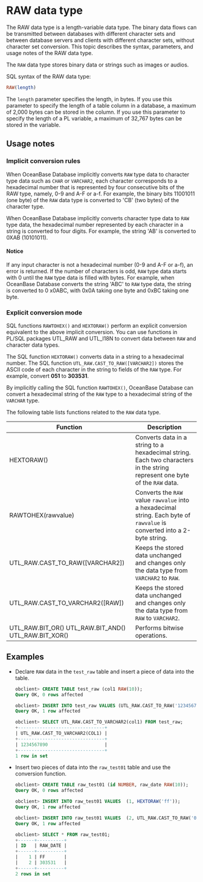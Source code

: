# RAW data type

The RAW data type is a length-variable data type. The binary data flows can be transmitted between databases with different character sets and between database servers and clients with different character sets, without character set conversion. This topic describes the syntax, parameters, and usage notes of the RAW data type.

The `RAW` data type stores binary data or strings such as images or audios.

SQL syntax of the RAW data type:

```sql
RAW(length)
```

The `length` parameter specifies the length, in bytes. If you use this parameter to specify the length of a table column in a database, a maximum of 2,000 bytes can be stored in the column. If you use this parameter to specify the length of a PL variable, a maximum of 32,767 bytes can be stored in the variable.

## Usage notes

### Implicit conversion rules

When OceanBase Database implicitly converts `RAW` type data to character type data such as `CHAR` or `VARCHAR2`, each character corresponds to a hexadecimal number that is represented by four consecutive bits of the RAW type, namely, 0-9 and A-F or a-f. For example, the binary bits 11001011 (one byte) of the `RAW` data type is converted to 'CB' (two bytes) of the character type.

When OceanBase Database implicitly converts character type data to `RAW` type data, the hexadecimal number represented by each character in a string is converted to four digits. For example, the string 'AB' is converted to 0XAB (10101011).

  <main id="notice" type='notice'>
    <h4>Notice</h4>
    <p>If any input character is not a hexadecimal number (0-9 and A-F or a-f), an error is returned. If the number of characters is odd, <code>RAW</code> type data starts with 0 until the <code>RAW</code> type data is filled with bytes. For example, when OceanBase Database converts the string 'ABC' to <code>RAW</code> type data, the string is converted to 0 x0ABC, with 0x0A taking one byte and 0xBC taking one byte. </p>
  </main>

### Explicit conversion mode

SQL functions `RAWTOHEX()` and `HEXTORAW()` perform an explicit conversion equivalent to the above implicit conversion. You can use functions in PL/SQL packages UTL_RAW and UTL_I18N to convert data between `RAW` and character data types.

The SQL function `HEXTORAW()` converts data in a string to a hexadecimal number. The SQL function `UTL_RAW.CAST_TO_RAW([VARCHAR2])` stores the ASCII code of each character in the string to fields of the `RAW` type. For example, convert **051** to **303531**.

By implicitly calling the SQL function `RAWTOHEX()`, OceanBase Database can convert a hexadecimal string of the `RAW` type to a hexadecimal string of the `VARCHAR` type.

The following table lists functions related to the `RAW` data type.

| Function | Description                                                                                                                 |
|--------------------------------------------------------------------------------------|-----------------------------------------------------------------------------------------------------------------------------|
| HEXTORAW() | Converts data in a string to a hexadecimal string. Each two characters in the string represent one byte of the `RAW` data.  |
| RAWTOHEX(rawvalue) | Converts the `RAW` value `rawvalue` into a hexadecimal string.   Each byte of `rawvalue` is converted into a 2-byte string. |
| UTL_RAW.CAST_TO_RAW(\[VARCHAR2\]) | Keeps the stored data unchanged and changes only the data type from `VARCHAR2` to `RAW`.                                    |
| UTL_RAW.CAST_TO_VARCHAR2(\[RAW\]) | Keeps the stored data unchanged and changes only the data type from `RAW` to `VARCHAR2`.                                    |
| UTL_RAW.BIT_OR() UTL_RAW.BIT_AND() UTL_RAW.BIT_XOR() | Performs bitwise operations.                                                                                                |

## Examples

* Declare `RAW` data in the `test_raw` table and insert a piece of data into the table.

   ```sql
   obclient> CREATE TABLE test_raw (col1 RAW(10));
   Query OK, 0 rows affected

   obclient> INSERT INTO test_raw VALUES (UTL_RAW.CAST_TO_RAW('1234567890'));
   Query OK, 1 row affected

   obclient> SELECT UTL_RAW.CAST_TO_VARCHAR2(col1) FROM test_raw;
   +--------------------------------+
   | UTL_RAW.CAST_TO_VARCHAR2(COL1) |
   +--------------------------------+
   | 1234567890                     |
   +--------------------------------+
   1 row in set
   ```

* Insert two pieces of data into the `raw_test01` table and use the conversion function.

   ```sql
   obclient> CREATE TABLE raw_test01 (id NUMBER, raw_date RAW(10));
   Query OK, 0 rows affected

   obclient> INSERT INTO raw_test01 VALUES  (1, HEXTORAW('ff'));
   Query OK, 1 row affected

   obclient> INSERT INTO raw_test01 VALUES  (2, UTL_RAW.CAST_TO_RAW('051'));
   Query OK, 1 row affected

   obclient> SELECT * FROM raw_test01;
   +------+----------+
   | ID   | RAW_DATE |
   +------+----------+
   |    1 | FF       |
   |    2 | 303531   |
   +------+----------+
   2 rows in set
   ```
